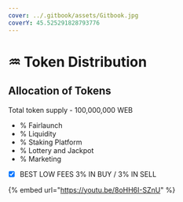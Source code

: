 ```yaml
---
cover: ../.gitbook/assets/Gitbook.jpg
coverY: 45.525291828793776
---
```


# ♒ Token Distribution

## Allocation of Tokens

Total token supply - 100,000,000 WEB

* % Fairlaunch&#x20;
* % Liquidity&#x20;
* % Staking Platform&#x20;
* % Lottery and Jackpot&#x20;
* % Marketing&#x20;

<!---->

* [x] BEST LOW FEES 3% IN BUY / 3% IN SELL

{% embed url="https://youtu.be/8oHH6I-SZnU" %}
